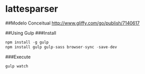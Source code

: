 # lattesparser

##Modelo Conceitual
http://www.gliffy.com/go/publish/7140617

##Using Gulp
###Install
```js
npm install -g gulp
npm install gulp gulp-sass browser-sync -save-dev
```

###Execute
```js
gulp watch
```